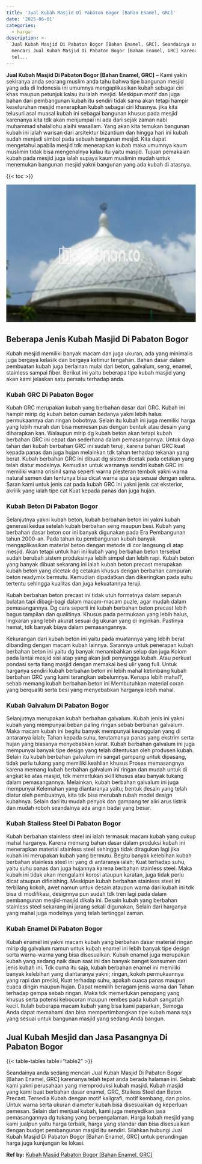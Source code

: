 ```yaml
---
title: 'Jual Kubah Masjid Di Pabaton Bogor [Bahan Enamel, GRC]'
date: '2025-06-01'
categories:
  - harga
description: >-
  Jual Kubah Masjid Di Pabaton Bogor [Bahan Enamel, GRC]. Seandainya anda sedang
  mencari Jual Kubah Masjid Di Pabaton Bogor [Bahan Enamel, GRC] karenanya
  tel...
---
```


**Jual Kubah Masjid Di Pabaton Bogor \[Bahan Enamel, GRC\]** – Kami yakin sekiranya anda seorang muslim anda tahu bahwa tipe bangunan mesjid yang ada di Indonesia ini umumnya mengaplikasikan kubah sebagai ciri khas maupun petunjuk kalau itu ialah mesjid. Meskipun motif dan juga bahan dari pembangunan kubah itu sendiri tidak sama akan tetapi hampir keseluruhan mesjid menerapkan kubah sebagai ciri khasnya. jika kita telusuri asal muasal kubah ini sebagai bangunan khusus pada mesjid karenanya kita tdk akan menjumpai ini ada dari sejak zaman nabi muhammad shalallohu alaihi wasallam. Yang akan kita temukan bangunan kubah ini ialah warisan dari arsitektur bizantium dan hingga hari ini kubah sudah menjadi simbol pada sebuah bangunan mesjid. Kita dapat mengetahui apabila mesjid tdk menerapkan kubah maka umumnya kaum muslimin tidak bisa mengenalnya kalau itu yaitu masjid. Tujuan pemakaian kubah pada mesjid juga ialah supaya kaum muslimin mudah untuk menemukan bangunan mesjid yakni bangunan yang ada kubah di atasnya.

{{< toc >}}

![Jual Kubah Masjid Di Pabaton Bogor [Bahan Enamel, GRC]](/images/jual-kubah-masjid-02.png)

## Beberapa Jenis Kubah Masjid Di Pabaton Bogor

Kubah mesjid memiliki banyak macam dan juga ukuran, ada yang minimalis juga bergaya kelasik dan bergaya ketimur tengahan. Bahan dasar dalam pembuatan kubah juga berlainan mulai dari beton, galvalum, seng, enamel, stainless sampai fiber. Berikut ini yaitu beberapa tipe kubah masjid yang akan kami jelaskan satu persatu terhadap anda.

### Kubah GRC Di Pabaton Bogor

Kubah GRC merupakan kubah yang berbahan dasar dari GRC. Kubah ini hampir mirip dg kubah beton cuman bedanya yakni lebih halus permukaannya dan ringan bobotnya. Selain itu kubah ini juga memiliki harga yang lebih murah dan bisa memesan pas dengan bentuk atau desain yang diharapkan kan. Walaupun mirip dg kubah beton akan tetapi kubah berbahan GRC ini cepat dan sederhana dalam pemasangannya. Untuk daya tahan dari kubah berbahan GRC ini sudah teruji, karena bahan GRC kuat kepada panas dan juga hujan melainkan tdk tahan terhadap tekanan yang berat. Kubah berbahan GRC ini dibuat dg sistem dicetak pada cetakan yang telah diatur modelnya. Kemudian untuk warnanya sendiri kubah GRC ini memiliki warna orisinil sama seperti warna plesteran tembok yakni warna natural semen dan tentunya bisa dicat warna apa saja sesuai dengan selera. Saran kami untuk jenis cat pada kubah GRC ini yakni jenis cat eksterior, akrilik yang ialah tipe cat Kuat kepada panas dan juga hujan.

### Kubah Beton Di Pabaton Bogor

Selanjutnya yakni kubah beton, kubah berbahan beton ini yakni kubah generasi kedua setelah kubah berbahan seng maupun besi. Kubah yang berbahan dasar beton cor ini banyak digunakan pada Era Pembangunan tahun 2000-an. Pada tahun itu pembangunan kubah banyak mengaplikasikan material beton dengan metode di cor langsung di atap mesjid. Akan tetapi untuk hari ini kubah yang berbahan beton tersebut sudah berubah sistem produksinya lebih simpel dan lebih rapi. Kubah beton yang banyak dibuat sekarang ini ialah kubah beton precast merupakan kubah beton yang dicetak dg cetakan khusus dengan berbahan campuran beton readymix bermutu. Kemudian dipadatkan dan dikeringkan pada suhu tertentu sehingga kualitas dan juga kekuatannya teruji.

Kubah berbahan beton precast ini tidak utuh formatnya dalam separuh bulatan tapi dibagi-bagi dalam macam-macam puzle, agar mudah dalam pemasangannya. Dg cara seperti ini kubah berbahan beton precast lebih bagus tampilan dan qualitinya. Khusus pada permukaan yang lebih halus, lingkaran yang lebih akurat sesuai dg ukuran yang di inginkan. Pastinya hemat, tdk banyak biaya dalam pemasangannya.

Kekurangan dari kubah beton ini yaitu pada muatannya yang lebih berat dibanding dengan macam kubah lainnya. Sarannya untuk penerapan kubah berbahan beton ini yaitu dg banyak menambahkan selup dan juga Kolom pada lantai mesjid sisi atap yang akan jadi penyangga kubah. Atau perkuat pondasi serta tiang masjid dengan memakai besi ulir yang full. Untuk harganya sendiri kubah berbahan beton ini lebih mahal ketimbang kubah berbahan GRC yang kami terangkan sebelumnya. Kenapa lebih mahal?, sebab memang kubah berbahan beton ini Membutuhkan material coran yang berqualiti serta besi yang menyebabkan harganya lebih mahal.

### Kubah Galvalum Di Pabaton Bogor

Selanjutnya merupakan kubah berbahan galvalum. Kubah jenis ini yakni kubah yang mempunyai beban paling ringan sebab berbahan galvalum. Maka macam kubah ini begitu banyak mempunyai keunggulan yang di antaranya ialah; Tahan kepada suhu, terutamanya panas yang ekstrim serta hujan yang biasanya menyebabkan karat. Kubah berbahan galvalum ini juga mempunyai banyak tipe design yang telah ditentukan oleh produsen kubah. Selain itu kubah berbahan galvalum ini sangat gampang untuk dipasang, tidak perlu tukang yang memiliki keahlian khusus Proses memasangnya karena memang kubah berbahan galvalum ini ringan dan mudah untuk di angkat ke atas masjid, tdk memerlukan skill khusus atau banyak tukang dalam pemasangannya. Melainkan, kubah berbahan galvalum ini juga mempunyai Kelemahan yang diantaranya yaitu; bentuk desain yang telah diatur oleh pembuatnya, kita tdk bisa merubah rubah model design kubahnya. Selain dari itu mudah penyok dan gampang ter aliri arus listrik dan mudah roboh seandainya ada angin badai yang besar.

### Kubah Stailess Steel Di Pabaton Bogor

Kubah berbahan stainless steel ini ialah termasuk macam kubah yang cukup mahal harganya. Karena memang bahan dasar dalam produksi kubah ini menerapkan material stainless steel sehingga tidak diragukan lagi jika kubah ini merupakan kubah yang bermutu. Begitu banyak kelebihan kubah berbahan stainless steel ini yang di antaranya ialah; Kuat terhadap suhu, yaitu suhu panas dan juga hujannya karena berbahan stainless steel. Maka kubah ini tidak akan mengalami korosi ataupun karatan, juga tidak perlu dicat ataupun difinishing. Meskipun kubah berbahan stainless steel ini terbilang kokoh, awet namun untuk desain ataupun warna dari kubah ini tdk bisa di modifikasi, designnya pun sudah tdk tren lagi pada dalam pembangunan mesjid-masjid dikala ini. Desain kubah yang berbahan stainless steel sekarang ini jarang sekali digunakan, Selain dari harganya yang mahal juga modelnya yang telah tertinggal zaman.

### Kubah Enamel Di Pabaton Bogor

Kubah enamel ini yakni macam kubah yang berbahan dasar material ringan mirip dg galvalum namun untuk kubah enamel ini lebih banyak tipe design serta warna-warna yang bisa disesuaikan. Kubah enamel juga merupakan kubah yang sedang naik daun saat ini dan banyak banget konsumen dari jenis kubah ini. Tdk cuma itu saja, kubah berbahan enamel ini memiliki banyak kelebihan yang diantaranya yakni; ringan, kokoh permukaannya yang rapi dan presisi, Kuat terhadap suhu, apakah cuaca panas maupun cuaca dingin maupun hujan. Dapat memilih beragam jenis warna dan Tahan terhadap gempa sebab ringan. Maka tdk memerlukan penopang yang khusus serta potensi kebocoran maupun rembes pada kubah sangatlah kecil. Itulah beberapa macam kubah yang bisa kami paparkan, Semoga Anda dapat memahami dan bisa mempertimbangkan tipe kubah mana saja yang sesuai untuk bangunan masjid yang sedang Anda bangun.

## Jual Kubah Mesjid dan Jasa Pasangnya Di Pabaton Bogor

{{< table-tables table="table2" >}}

Seandainya anda sedang mencari Jual Kubah Masjid Di Pabaton Bogor \[Bahan Enamel, GRC\] karenanya telah tepat anda berada halaman ini. Sebab kami yakni perusahaan yang memproduksi kubah masjid. Kubah masjid yang kami buat berbahan dasar enamel, GRC, Stailess Steel dan Beton Precast. Tersedia Kubah dengan motif kaligrafi, motif kembang, dan polos. Untuk warna serta ukuran diameter kubah bisa disesuaikan dg keperluan pemesan. Selain dari menjual kubah, kami juga menyedikan jasa pemasangannya dg tukang yang berpengalaman. Harga kubah mesjid yang kami jualpun yaitu harga terbaik, harga yang standar dan bisa disesuaikan dengan budget pembangunan masjid itu sendiri. Silahkan hubungi Jual Kubah Masjid Di Pabaton Bogor \[Bahan Enamel, GRC\] untuk perundingan harga juga kunjungan ke lokasi.

**Ref by:** [Kubah Masjid Pabaton Bogor [Bahan Enamel, GRC]](https://id.wikipedia.org/wiki/Kubah)
